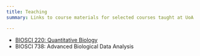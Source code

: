 ```yaml
---
title: Teaching
summary: Links to course materials for selected courses taught at UoA

---
```


 + <a href="(https://stats-uoa.github.io/BIOSCI220/">BIOSCI 220: Quantitative Biology</a>
 + <a href="(https://stats-uoa.github.io/BIOSCI738/"></a>BIOSCI 738: Advanced Biological Data Analysis</a>